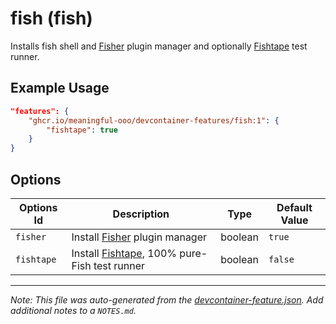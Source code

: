 
# fish (fish)

Installs fish shell and [Fisher][fisher] plugin manager and optionally [Fishtape][fishtape] test runner.

## Example Usage

```json
"features": {
    "ghcr.io/meaningful-ooo/devcontainer-features/fish:1": {
        "fishtape": true
    }
}
```

## Options

| Options Id | Description | Type | Default Value |
|-----|-----|-----|-----|
| `fisher` | Install [Fisher][fisher] plugin manager | boolean | `true` |
| `fishtape` | Install [Fishtape][fishtape], 100% pure-Fish test runner | boolean | `false` |

---

_Note: This file was auto-generated from the [devcontainer-feature.json](https://github.com/meaningful-ooo/devcontainer-features/blob/main/src/fish/devcontainer-feature.json).  Add additional notes to a `NOTES.md`._

[fisher]: https://github.com/jorgebucaran/fisher
[fishtape]: https://github.com/jorgebucaran/fishtape
